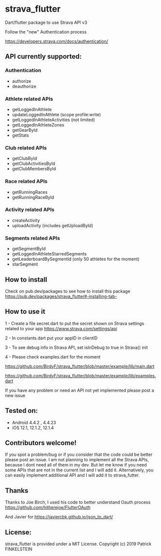 # strava_flutter

Dart/flutter package to use Strava API v3

Follow the "new" Authentication process

https://developers.strava.com/docs/authentication/



## API currently supported:

### Authentication
- authorize
- deauthorize

### Athlete related APIs
- getLoggedInAthlete
- updateLoggedInAthlete (scope profile:write)
- getLoggedInAthleteActivities (not limited)
- getLoggedInAthleteZones
- getGearById
- getStats 
### Club related APIs
- getClubById
- getClubActivitiesById 
- getClubMembersById 
### Race related APIs
- getRunningRaces
- getRunningRaceById
### Activity related APIs
- createActivity
- uploadActivity (includes getUploadById)
### Segments related APIs
- getSegmentById
- getLoggedInAthleteStarredSegments
- getLeaderboardBySegmentId (only 50 athletes for the moment)
- starSegment


## How to install
Check on pub.dev/packages to see how to install this package
https://pub.dev/packages/strava_flutter#-installing-tab-

## How to use it

1 - Create a file secret.dart to put the secret shown on  Strava settings related to your app
https://www.strava.com/settings/api

2 - In constants.dart put your appID in clientID

3 - To see debug info in Strava API, set isInDebug to true in Strava() init

4 - Please check examples.dart for the moment

https://github.com/BirdyF/strava_flutter/blob/master/example/lib/main.dart

https://github.com/BirdyF/strava_flutter/blob/master/example/lib/examples.dart


If you have any problem or need an API not yet implemented please post a new issue


## Tested on:
- Android 4.4.2 , 4.4.23
- iOS 12.1, 12.1.2, 12.1.4


## Contributors welcome!
If you spot a problem/bug or if you consider that the code could be better please post an issue.
I am not planning to implement all the Strava APIs, because I dont need all of them in my dev.
But let me know if you need some APIs that are not in the current list and I will add it.
Alternatively, you can easily implement additional API and I will add it to strava_futter.


## Thanks 

Thanks to Joe Birch, I used his code to better understand Oauth process
https://github.com/hitherejoe/FlutterOAuth

And Javier for https://javiercbk.github.io/json_to_dart/


## License:
strava_flutter is provided under a MIT License. Copyright (c) 2019 Patrick FINKELSTEIN
